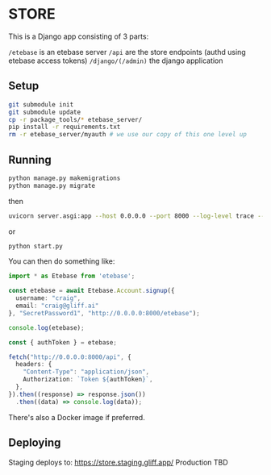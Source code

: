 # STORE

This is a Django app consisting of 3 parts:

`/etebase` is an etebase server
`/api` are the store endpoints (authd using etebase access tokens)
`/django/(/admin)` the django application 


## Setup

```bash
git submodule init
git submodule update
cp -r package_tools/* etebase_server/
pip install -r requirements.txt
rm -r etebase_server/myauth # we use our copy of this one level up
```

## Running

```bash
python manage.py makemigrations
python manage.py migrate
```

then

```bash
uvicorn server.asgi:app --host 0.0.0.0 --port 8000 --log-level trace --reload
```
or
```bash
python start.py
```

You can then do something like:

```typescript
import * as Etebase from 'etebase';

const etebase = await Etebase.Account.signup({
  username: "craig",
  email: "craig@gliff.ai"
}, "SecretPassword1", "http://0.0.0.0:8000/etebase");

console.log(etebase);

const { authToken } = etebase;

fetch("http://0.0.0.0:8000/api", {
  headers: {
    "Content-Type": "application/json",
    Authorization: `Token ${authToken}`,
  },
}).then((response) => response.json())
  .then((data) => console.log(data));
```

There's also a Docker image if preferred.

## Deploying

Staging deploys to: https://store.staging.gliff.app/
Production TBD
